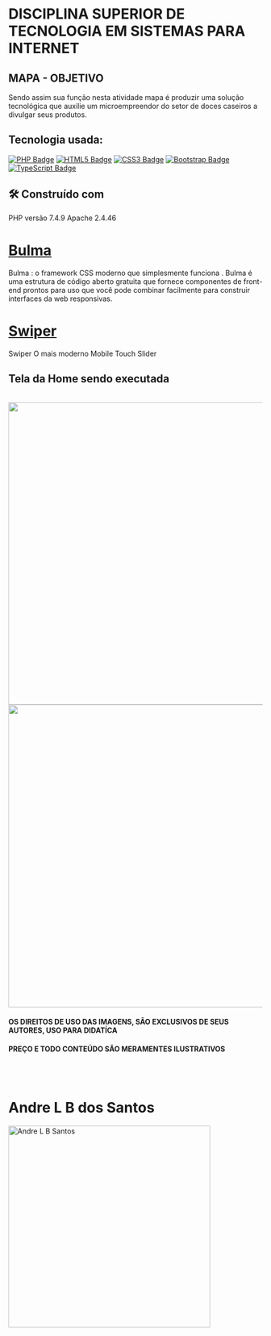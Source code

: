 # DISCIPLINA SUPERIOR DE TECNOLOGIA EM SISTEMAS PARA INTERNET

## MAPA - OBJETIVO

Sendo assim sua função nesta atividade mapa é produzir uma solução tecnológica que auxilie um microempreendor do setor de doces caseiros a divulgar seus produtos. 

## Tecnologia usada:

[![PHP Badge](https://img.shields.io/badge/-PHP-777BB4?style=flat-square&logo=php&logoColor=white)](#)
[![HTML5 Badge](https://img.shields.io/badge/-HTML5-E34F26?style=flat-square&logo=html5&logoColor=white)](#)
[![CSS3 Badge](https://img.shields.io/badge/-CSS3-1572B6?style=flat-square&logo=css3)](#)
[![Bootstrap Badge](https://img.shields.io/badge/-Bootstrap-563D7C?style=flat-square&logo=bootstrap)](#)
[![TypeScript Badge](https://img.shields.io/badge/-TypeScript-007ACC?style=flat-square&logo=typescript&logoColor=white)](#)

## 🛠️ Construído com

PHP versão 7.4.9
Apache 2.4.46

# [Bulma](https://bulma.io)
Bulma : o framework CSS moderno que simplesmente funciona .
Bulma é uma estrutura de código aberto gratuita que fornece componentes de front-end prontos para uso que você pode combinar facilmente para construir interfaces da web responsivas.


# [Swiper](https://https://swiperjs.com/)

Swiper
O mais moderno Mobile Touch Slider

## Tela da Home sendo executada 
</br>

 <img width="600" src="scren_gif.gif" />

<img width="600" src="scren_gif2.gif" />

#### OS DIREITOS DE USO DAS IMAGENS, SÃO EXCLUSIVOS DE SEUS AUTORES, USO PARA DIDATÍCA
#### PREÇO E TODO CONTEÚDO SÃO MERAMENTES ILUSTRATIVOS 

</br></br>

# Andre L B dos Santos

<img width="400" src="https://github-readme-stats.vercel.app/api?username=AndreBomja&show_icons=true&theme=dark&count_private=true" alt="Andre L B Santos" />





